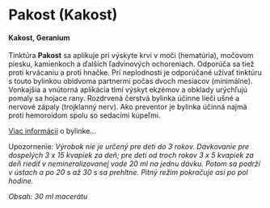 Pakost (Kakost)
===============

#### Kakost, Geranium

Tinktúra **Pakost** sa aplikuje pri výskyte krvi v moči (hematúria), močovom
piesku, kamienkoch a ďalších ľadvinových ochoreniach. Odporúča sa tiež proti
krvácaniu a proti hnačke. Pri neplodnosti je odporúčané užívať tinktúru s touto
bylinkou obidvoma partnermi počas dvoch mesiacov (minimálne). Vonkajšia a
vnútorná aplikácia tlmí výskyt ekzémov a obklady urýchľujú pomaly sa hojace
rany. Rozdrvená čerstvá bylinka účinne lieči ušné a nervové zápaly (trojklanný
nerv). Ako preventor je bylinka účinná najmä proti hemoroidom spolu so sedacími
kúpeľmi.

[Viac informácií](/sip/bylinky/pakost-smradlavy/) o bylinke…

Upozornenie: *Výrobok nie je určený pre deti do 3 rokov. Dávkovanie pre
dospelých 3 x 15 kvapiek za deň; pre deti od troch rokov 3 x 5 kvapiek za deň
riediť v nemineralizovanej vode 20 ml na jednu dávku. Potom sa podrží v ústach a
po 20 s až 30 s sa prehltne. Pitný režim pokračuje asi po pol hodine.*

*Obsah: 30 ml macerátu*

